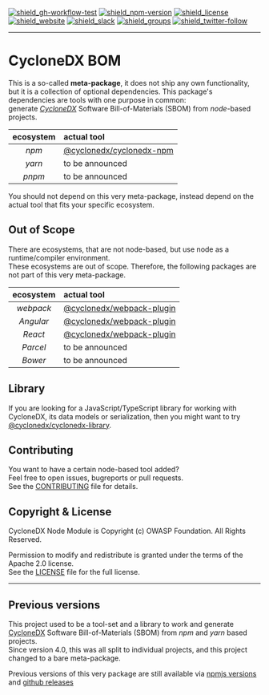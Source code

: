 [![shield_gh-workflow-test]][link_gh-workflow-test]
[![shield_npm-version]][link_npm]
[![shield_license]][license_file]  
[![shield_website]][link_website]
[![shield_slack]][link_slack]
[![shield_groups]][link_discussion]
[![shield_twitter-follow]][link_twitter]

----

# CycloneDX BOM

This is a so-called **meta-package**, it does not ship any own functionality, but it is a collection of optional dependencies.
This package's dependencies are tools with one purpose in common:  
generate _[CycloneDX][link_website]_ Software Bill-of-Materials (SBOM) from _node_-based projects.

| ecosystem | actual tool |
|:---------:|:------------|
| _npm_     | [@cyclonedx/cyclonedx-npm](https://www.npmjs.com/package/@cyclonedx/cyclonedx-npm) |
| _yarn_    | to be announced <!-- maybe https://github.com/CycloneDX/cyclonedx-node-yarn --> |
| _pnpm_    | to be announced <!-- maybe https://github.com/CycloneDX/cyclonedx-node-pnpm --> |

You should not depend on this very meta-package, instead depend on the actual tool that fits your specific ecosystem.

## Out of Scope

There are ecosystems, that are not node-based, but use node as a runtime/compiler environment.  
These ecosystems are out of scope. Therefore, the following packages are not part of this very meta-package.

| ecosystem | actual tool |
|:---------:|:------------|
| _webpack_ | [@cyclonedx/webpack-plugin](https://www.npmjs.com/package/@cyclonedx/webpack-plugin) |
| _Angular_ | [@cyclonedx/webpack-plugin](https://www.npmjs.com/package/@cyclonedx/webpack-plugin) |
| _React_   | [@cyclonedx/webpack-plugin](https://www.npmjs.com/package/@cyclonedx/webpack-plugin) |
| _Parcel_  | to be announced |
| _Bower_   | to be announced |

## Library

If you are looking for a JavaScript/TypeScript library for working with CycloneDX, its data models or serialization,
then you might want to try [@cyclonedx/cyclonedx-library](https://www.npmjs.com/package/@cyclonedx/cyclonedx-library).

## Contributing

You want to have a certain node-based tool added?  
Feel free to open issues, bugreports or pull requests.  
See the [CONTRIBUTING][contributing_file] file for details.

## Copyright & License

CycloneDX Node Module is Copyright (c) OWASP Foundation. All Rights Reserved.

Permission to modify and redistribute is granted under the terms of the Apache 2.0 license.  
See the [LICENSE][license_file] file for the full license.

----

## Previous versions

This project used to be a tool-set and a library to work and generate [CycloneDX][link_website] Software Bill-of-Materials (SBOM) from _npm_ and _yarn_ based projects.  
Since version 4.0, this was all split to individual projects, and this project changed to a bare meta-package.

Previous versions of this very package are still available
via [npmjs versions](https://www.npmjs.com/package/@cyclonedx/bom?activeTab=versions)
and [github releases](https://github.com/CycloneDX/cyclonedx-node-module/releases)

[license_file]: https://github.com/CycloneDX/cyclonedx-node-module/blob/master/LICENSE
[contributing_file]: https://github.com/CycloneDX/cyclonedx-node-module/blob/master/CONTRIBUTING.md

[shield_gh-workflow-test]: https://img.shields.io/github/actions/workflow/status/CycloneDX/cyclonedx-node-module/nodejs.yml?branch=master&logo=GitHub&logoColor=white "build"
[shield_npm-version]: https://img.shields.io/npm/v/@cyclonedx/bom?logo=npm&logoColor=white "npm"
[shield_docker-version]: https://img.shields.io/docker/v/cyclonedx/cyclonedx-node?logo=docker&logoColor=white&label=docker "docker"
[shield_license]: https://img.shields.io/badge/license-Apache%202.0-brightgreen.svg?logo=open%20source%20initiative&logoColor=white "license"
[shield_website]: https://img.shields.io/badge/https://-cyclonedx.org-blue.svg "homepage"
[shield_slack]: https://img.shields.io/badge/slack-join-blue?logo=Slack&logoColor=white "slack join"
[shield_groups]: https://img.shields.io/badge/discussion-groups.io-blue.svg "groups discussion"
[shield_twitter-follow]: https://img.shields.io/badge/Twitter-follow-blue?logo=Twitter&logoColor=white "twitter follow"
[link_gh-workflow-test]: https://github.com/CycloneDX/cyclonedx-node-module/actions/workflows/nodejs.yml?query=branch%3Amaster
[link_npm]: https://www.npmjs.com/package/@cyclonedx/bom
[link_docker]: https://hub.docker.com/r/cyclonedx/cyclonedx-node
[link_website]: https://cyclonedx.org/
[link_slack]: https://cyclonedx.org/slack/invite
[link_discussion]: https://groups.io/g/CycloneDX
[link_twitter]: https://twitter.com/CycloneDX_Spec

